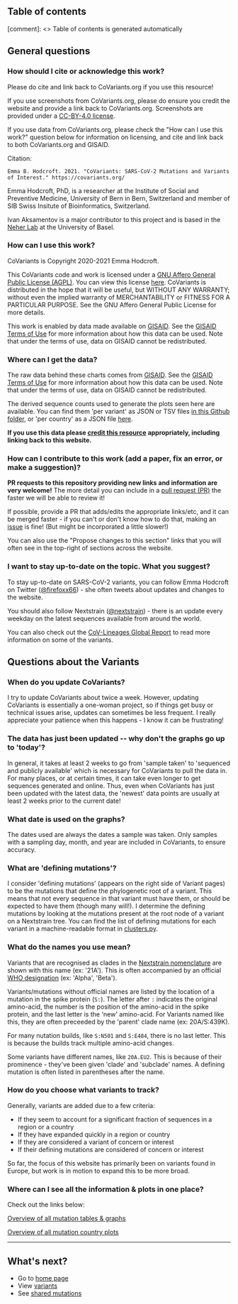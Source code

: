 ## Table of contents

[comment]: <> Table of contents is generated automatically

## General questions

### How should I cite or acknowledge this work?

Please do cite and link back to CoVariants.org if you use this resource! 

If you use screenshots from CoVariants.org, please do ensure you credit the website and provide a link back to CoVariants.org.
Screenshots are provided under a [CC-BY-4.0 license](https://creativecommons.org/licenses/by/4.0/).

If you use data from CoVariants.org, please check the "How can I use this work?" question below for information on licensing, and cite and link back to both CoVariants.org and GISAID.

Citation:

```
Emma B. Hodcroft. 2021. "CoVariants: SARS-CoV-2 Mutations and Variants of Interest." https://covariants.org/
```

Emma Hodcroft, PhD, is a researcher at the Institute of Social and Preventive Medicine, University of Bern in Bern, Switzerland and member of SIB Swiss Insitute of Bioinformatics, Switzerland.

Ivan Aksamentov is a major contributor to this project and is based in the [Neher Lab](https://neherlab.org/) at the University of Basel.

<!-- TODO:

- add citation
- add linking info
- add social media sharing info and links -->

### How can I use this work?

CoVariants is Copyright 2020-2021 Emma Hodcroft.

This CoVariants code and work is licensed under a [GNU Affero General Public License (AGPL)](https://www.gnu.org/licenses/agpl-3.0.en.html). You can view this license [here](https://github.com/hodcroftlab/covariants/blob/master/LICENSE.md). CoVariants is distributed in the hope that it will be useful, but WITHOUT ANY WARRANTY; without even the implied warranty of MERCHANTABILITY or FITNESS FOR A PARTICULAR PURPOSE. See the GNU Affero General Public License for more details.

This work is enabled by data made available on [GISAID](https://www.gisaid.org/). See the [GISAID Terms of Use](https://www.gisaid.org/registration/terms-of-use/) for more information about how this data can be used. Note that under the terms of use, data on GISAID cannot be redistributed.

### Where can I get the data?

The raw data behind these charts comes from [GISAID](https://www.gisaid.org/). See the [GISAID Terms of Use](https://www.gisaid.org/registration/terms-of-use/) for more information about how this data can be used. Note that under the terms of use, data on GISAID cannot be redistributed.

The derived sequence counts used to generate the plots seen here are available. You can find them 'per variant' as JSON or TSV files [in this Github folder](https://github.com/hodcroftlab/covariants/tree/master/cluster_tables), or 'per country' as a JSON file [here](https://github.com/hodcroftlab/covariants/blob/master/cluster_tables/EUClusters_data.json). 

**If you use this data please [credit this resource](#how-should-i-cite-or-acknowledge-this-work) appropriately, including linking back to this website.**

### How can I contribute to this work (add a paper, fix an error, or make a suggestion)?

**PR requests to this repository providing new links and information are very welcome!** The more detail you can include in a [pull request (PR)](https://github.com/hodcroftlab/covariants/pulls) the faster we will be able to review it!

If possible, provide a PR that adds/edits the appropriate links/etc, and it can be merged faster - if you can't or don't know how to do that, making an [issue](https://github.com/hodcroftlab/covariants/issues) is fine! (But might be incorporated a little slower!)

You can also use the "Propose changes to this section" links that you will often see in the top-right of sections across the website.

<!-- TODO:

- TODO: Add link to discussion and twitter.

- TODO: Add link to issues and pull requests.

- TODO: Add content contributors guide. Where, how, what. How to add new content and data.

- TODO: Add software developers guide. -->


### I want to stay up-to-date on the topic. What you suggest?

To stay up-to-date on SARS-CoV-2 variants, you can follow Emma Hodcroft on Twitter ([@firefoxx66](https://twitter.com/firefoxx66)) - she often tweets about updates and changes to the website.

You should also follow Nextstrain ([@nextstrain](https://twitter.com/nextstrain)) - there is an update every weekday on the latest sequences available from around the world.

You can also check out the [CoV-Lineages Global Report](https://cov-lineages.org/global_report.html) to read more information on some of the variants.


## Questions about the Variants

### When do you update CoVariants?

I try to update CoVariants about twice a week. However, updating CoVariants is essentially a one-woman project, so if things get busy or technical issues arise, updates can sometimes be less frequent. I really appreciate your patience when this happens - I know it can be frustrating!

### The data has just been updated -- why don't the graphs go up to 'today'?

In general, it takes at least 2 weeks to go from 'sample taken' to 'sequenced and publicly available' which is necessary for CoVariants to pull the data in. For many places, or at certain times, it can take even longer to get sequences generated and online. Thus, even when CoVariants has just been updated with the latest data, the 'newest' data points are usually at least 2 weeks prior to the current date!

### What date is used on the graphs?

The dates used are always the dates a sample was taken. Only samples with a sampling day, month, and year are included in CoVariants, to ensure accuracy. 

### What are 'defining mutations'?

I consider 'defining mutations' (appears on the right side of Variant pages) to be the mutations that define the phylogenetic root of a variant. This means that not every sequence in that variant must have them, or should be expected to have them (though many will!). I determine the defining mutations by looking at the mutations present at the root node of a variant on a Nextstrain tree. 
You can find the list of defining mutations for each variant in a machine-readable format in [clusters.py](https://github.com/hodcroftlab/covariants/blob/master/scripts/clusters.py).

### What do the names you use mean?

Variants that are recognised as clades in the [Nextstrain nomenclature](https://nextstrain.org/blog/2021-01-06-updated-SARS-CoV-2-clade-naming) are shown with this name (ex: '21A'). This is often accompanied by an official [WHO designation](https://www.who.int/en/activities/tracking-SARS-CoV-2-variants/) (ex: 'Alpha', 'Beta').

Variants/mutations without official names are listed by the location of a mutation in the spike protein (`S:`). The letter after `:` indicates the original amino-acid, the number is the position of the amino-acid in the spike protein, and the last letter is the 'new' amino-acid. For Variants named like this, they are often preceeded by the 'parent' clade name (ex: 20A/S:439K).

For many nutation builds, like `S:N501` and `S:E484`, there is no last letter. This is because the builds track multiple amino-acid changes.

Some variants have different names, like `20A.EU2`. This is because of their prominence - they've been given 'clade' and 'subclade' names. A defining mutation is often listed in parentheses after the name.

### How do you choose what variants to track?

Generally, variants are added due to a few criteria:
- If they seem to account for a significant fraction of sequences in a region or a country
- If they have expanded quickly in a region or country
- If they are considered a variant of concern or interest
- If their defining mutations are considered of concern or interest

So far, the focus of this website has primarily been on variants found in Europe, but work is in motion to expand this to be more broad.

### Where can I see all the information & plots in one place?

Check out the links below:

[Overview of all mutation tables & graphs](/per-variant)

[Overview of all mutation country plots](/per-country)

---

## What's next?

- Go to [home page](/)
- View [variants](/variants)
- See [shared mutations](/shared-mutations)
